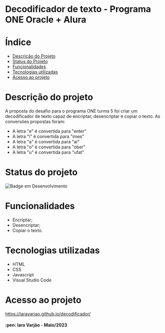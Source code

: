 # Decodificador de texto - Programa ONE Oracle + Alura

# Índice 

* [Descrição do Projeto](#descrição-do-projeto)
* [Status do Projeto](#status-do-projeto)
* [Funcionalidades](#funcionalidades)
* [Tecnologias utilizadas](#tecnologias-utilizadas)
* [Acesso ao projeto](#acesso-ao-projeto)

# Descrição do projeto

A proposta do desafio para o programa ONE turma 5 foi criar um decodificador de texto capaz de encriptar, desencriptar e copiar o texto. As conversões propostas foram:
- A letra "e" é convertida para "enter"
- A letra "i" é convertida para "imes"
- A letra "a" é convertida para "ai"
- A letra "o" é convertida para "ober"
- A letra "u" é convertida para "ufat"

# Status do projeto

![Badge em Desenvolvimento](http://img.shields.io/static/v1?label=STATUS&message=CONCLUIDO&color=GREEN&style=for-the-badge)

# Funcionalidades

- Encriptar;
- Desencriptar;
- Copiar o texto.

# Tecnologias utilizadas

- HTML
- CSS
- Javascript
- Visual Studio Code

# Acesso ao projeto

https://iaravarjao.github.io/decodificador/

<h4> :pen: Iara Varjão - Maio/2023</h4>
